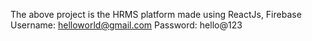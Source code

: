 The above project is the HRMS platform made using ReactJs, Firebase 
Username: helloworld@gmail.com
Password: hello@123

